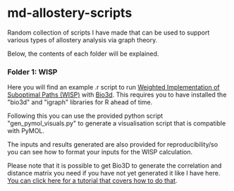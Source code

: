# md-allostery-scripts
Random collection of scripts I have made that can be used to support various types of allostery analysis via graph theory.


Below, the contents of each folder will be explained. 


### Folder 1: WISP 

Here you will find an example .r script to run [Weighted Implementation of Suboptimal Paths (WISP)](https://pubs.acs.org/doi/10.1021/ct4008603) with [Bio3d](http://thegrantlab.org/bio3d). This requires you to have installed the "bio3d" and "igraph" libraries for R ahead of time. 

Following this you can use the provided python script "gen_pymol_visuals.py" to generate a visualisation script that is compatible with PyMOL. 

The inputs and results generated are also provided for reproducibility/so you can see how to format your inputs for the WISP calculation. 

Please note that it is possible to get Bio3D to generate the correlation and distance matrix you need if you have not yet generated it like I have here. [You can click here for a tutorial that covers how to do that](http://thegrantlab.org/bio3d/articles/online/cna_vignette/cna_vignette.spin.html).


